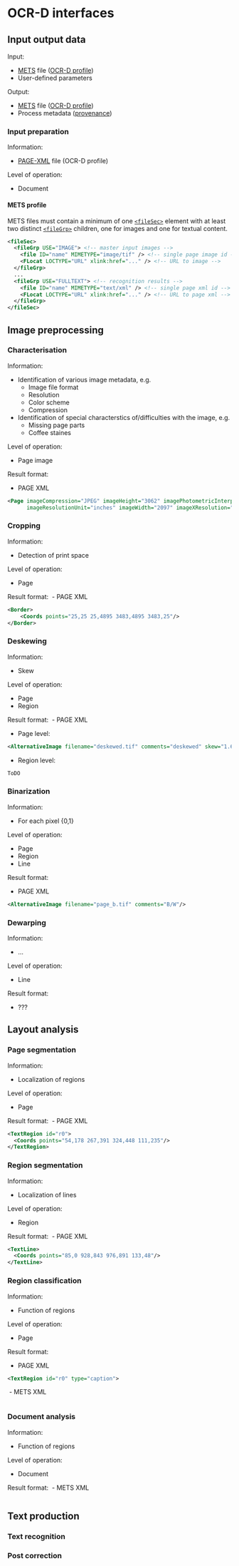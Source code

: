 # OCR-D interfaces

## Input output data

Input:
  - [METS](https://www.loc.gov/standards/mets/) file ([OCR-D profile](https://github.com/OCR-D/spec/blob/master/services.md#mets-profile))
  - User-defined parameters
  
Output:
  - [METS](https://www.loc.gov/standards/mets/) file ([OCR-D profile](https://github.com/OCR-D/spec/blob/master/services.md#mets-profile))
  - Process metadata ([provenance](https://en.wikipedia.org/wiki/Data_lineage#Data_Provenance))
  
### Input preparation

Information:
  - [PAGE-XML](https://github.com/PRImA-Research-Lab/PAGE-XML) file (OCR-D profile)

Level of operation:
  - Document

#### METS profile

METS files must contain a minimum of one [`<fileSec>`](https://www.loc.gov/standards/mets/docs/mets.v1-9.html#fileSec) element with at least two distinct [`<fileGrp>`](https://www.loc.gov/standards/mets/docs/mets.v1-9.html#fileGrp) children, one for images and one for textual content.
```xml
<fileSec>
  <fileGrp USE="IMAGE"> <!-- master input images -->
    <file ID="name" MIMETYPE="image/tif" /> <!-- single page image id -->
    <FLocat LOCTYPE="URL" xlink:href="..." /> <!-- URL to image -->
  </fileGrp>
  ...
  <fileGrp USE="FULLTEXT"> <!-- recognition results -->
    <file ID="name" MIMETYPE="text/xml" /> <!-- single page xml id -->
    <FLocat LOCTYPE="URL" xlink:href="..." /> <!-- URL to page xml -->
  </fileGrp>
</fileSec>
```

## Image preprocessing

### Characterisation

Information:
  - Identification of various image metadata, e.g.
    + Image file format
    + Resolution
    + Color scheme
    + Compression
  - Identification of special characterstics of/difficulties with the image, e.g.
    + Missing page parts
    + Coffee staines

Level of operation:
  - Page image

Result format:
  - PAGE XML
```xml
<Page imageCompression="JPEG" imageHeight="3062" imagePhotometricInterpretation="RGB"
      imageResolutionUnit="inches" imageWidth="2097" imageXResolution="300" imageYResolution="300">
```

### Cropping

Information:
  - Detection of print space

Level of operation:
  - Page

Result format:
  - PAGE XML
```xml
<Border>
	<Coords points="25,25 25,4895 3483,4895 3483,25"/>
</Border>
```

### Deskewing

Information:
  - Skew

Level of operation:
  - Page
  - Region
  
Result format:
  - PAGE XML
  - Page level:
```xml
<AlternativeImage filename="deskewed.tif" comments="deskewed" skew="1.67" rotation="normal"/>
```
  - Region level:
```xml
ToDO
```

### Binarization

Information:
  - For each pixel {0,1}

Level of operation:
  - Page
  - Region
  - Line

Result format:
  - PAGE XML
```xml
<AlternativeImage filename="page_b.tif" comments="B/W"/>
```

### Dewarping

Information:
  - ...

Level of operation:
  - Line

Result format:
  - ???

## Layout analysis

### Page segmentation

Information:
  - Localization of regions

Level of operation:
  - Page

Result format:
  - PAGE XML
```xml
<TextRegion id="r0">
  <Coords points="54,178 267,391 324,448 111,235"/>
</TextRegion>
```

### Region segmentation

Information:
  - Localization of lines

Level of operation:
  - Region
  
Result format:
  - PAGE XML
```xml
<TextLine>
  <Coords points="85,0 928,843 976,891 133,48"/>
</TextLine>
```

### Region classification

Information:
  - Function of regions

Level of operation:
  - Page

Result format:
  - PAGE XML
```xml
<TextRegion id="r0" type="caption">
```
  - METS XML
```xml
```

### Document analysis

Information:
  - Function of regions
  
Level of operation:
  - Document

Result format:
  - METS XML
```xml
```

## Text production

### Text recognition

### Post correction
